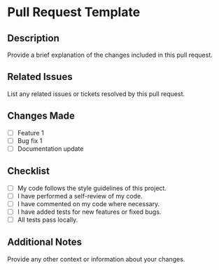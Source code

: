 # Pull Request Template

## Description
Provide a brief explanation of the changes included in this pull request.

## Related Issues
List any related issues or tickets resolved by this pull request.

## Changes Made
- [ ] Feature 1
- [ ] Bug fix 1
- [ ] Documentation update

## Checklist
- [ ] My code follows the style guidelines of this project.
- [ ] I have performed a self-review of my code.
- [ ] I have commented on my code where necessary.
- [ ] I have added tests for new features or fixed bugs.
- [ ] All tests pass locally.

## Additional Notes
Provide any other context or information about your changes.
